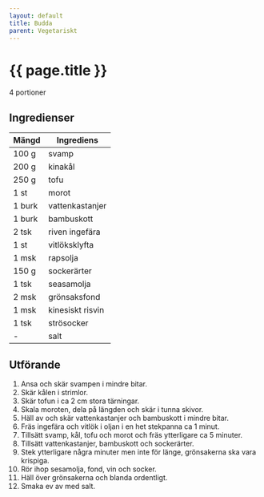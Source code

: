 ```yaml
---
layout: default
title: Budda
parent: Vegetariskt
---
```


# {{ page.title }}

4 portioner
## Ingredienser

Mängd|Ingrediens
------------ | -------------
100 g |svamp
200 g | kinakål
250 g | tofu
1 st | morot
1 burk | vattenkastanjer
1 burk | bambuskott
2 tsk | riven ingefära
1 st | vitlöksklyfta
1 msk | rapsolja
150 g | sockerärter
1 tsk | seasamolja
2 msk | grönsaksfond
1 msk | kinesiskt risvin
1 tsk | strösocker
\- | salt

## Utförande
1. Ansa och skär svampen i mindre bitar.
2. Skär kålen i strimlor.
4. Skär tofun i ca 2 cm stora tärningar.
5. Skala moroten, dela på längden och skär i tunna skivor.
6. Häll av och skär vattenkastanjer och bambuskott i mindre bitar.
7. Fräs ingefära och vitlök i oljan i en het stekpanna ca 1 minut.
8. Tillsätt svamp, kål, tofu och morot och fräs ytterligare ca 5 minuter.
9. Tillsätt vattenkastanjer, bambuskott och sockerärter.
10. Stek ytterligare några minuter men inte för länge, grönsakerna ska vara krispiga.
11. Rör ihop sesamolja, fond, vin och socker.
12. Häll över grönsakerna och blanda ordentligt.
13. Smaka ev av med salt.
